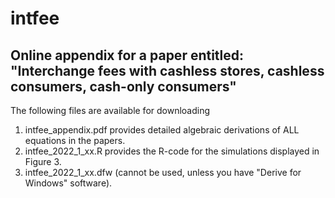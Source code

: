 # intfee
Online appendix for a paper entitled: 
"Interchange fees with cashless stores, cashless consumers, cash-only consumers"
------------------
The following files are available for downloading
1. intfee_appendix.pdf provides detailed algebraic derivations of ALL equations in the papers. 
2. intfee_2022_1_xx.R provides the R-code for the simulations displayed in Figure 3. 
3. intfee_2022_1_xx.dfw (cannot be used, unless you have "Derive for Windows" software). 
